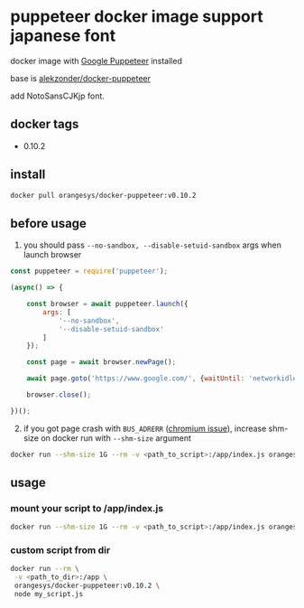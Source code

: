 # puppeteer docker image support japanese font

docker image with  [Google Puppeteer](https://github.com/GoogleChrome/puppeteer) installed

base is [alekzonder/docker-puppeteer](https://github.com/alekzonder/docker-puppeteer)

add NotoSansCJKjp font.

## docker tags

- 0.10.2

## install

```bash
docker pull orangesys/docker-puppeteer:v0.10.2
```

## before usage

1. you should pass `--no-sandbox, --disable-setuid-sandbox` args when launch browser

```js
const puppeteer = require('puppeteer');

(async() => {

    const browser = await puppeteer.launch({
        args: [
            '--no-sandbox',
            '--disable-setuid-sandbox'
        ]
    });

    const page = await browser.newPage();

    await page.goto('https://www.google.com/', {waitUntil: 'networkidle'});

    browser.close();

})();
```

2. if you got page crash with `BUS_ADRERR` ([chromium issue](https://bugs.chromium.org/p/chromium/issues/detail?id=571394)), increase shm-size on docker run with `--shm-size` argument

```bash
docker run --shm-size 1G --rm -v <path_to_script>:/app/index.js orangesys/docker-puppeteer:v0.10.2
```

## usage

### mount your script to /app/index.js

```bash
docker run --shm-size 1G --rm -v <path_to_script>:/app/index.js orangesys/docker-puppeteer:v0.10.2
```

### custom script from dir

```bash
docker run --rm \
 -v <path_to_dir>:/app \
 orangesys/docker-puppeteer:v0.10.2 \
 node my_script.js
```